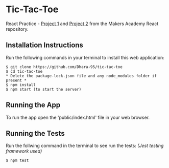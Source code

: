 # Tic-Tac-Toe

React Practice - [Project 1](https://github.com/makersacademy/react/tree/master/units/tdd/project1) and [Project 2](https://github.com/makersacademy/react/tree/master/units/tdd/project2) from the Makers Academy React repository. 

## Installation Instructions 
Run the following commands in your terminal to install this web application:

```
$ git clone https://github.com/Dhara-95/tic-tac-toe
$ cd tic-tac-toe
* Delete the package-lock.json file and any node_modules folder if present *
$ npm install
$ npm start (to start the server)
```

## Running the App
To run the app open the 'public/index.html' file in your web browser. 

## Running the Tests
Run the follwing command in the terminal to see run the tests:
*(Jest testing framework used)*

```
$ npm test
```
